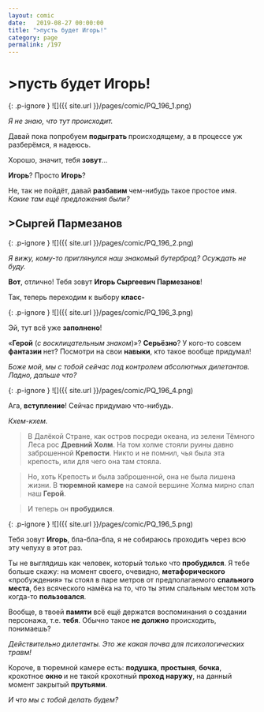 ```yaml
---
layout: comic
date:   2019-08-27 00:00:00 
title: ">пусть будет Игорь!"
category: page
permalink: /197
---
```

# >пусть будет Игорь!

{: .p-ignore }
![]({{ site.url }}/pages/comic/PQ_196_1.png)

<em>Я не знаю, что тут происходит. </em>

Давай пока попробуем <strong>подыграть </strong>происходящему, а в процессе уж разберёмся, я надеюсь.

Хорошо, значит, тебя <strong>зовут</strong>…

<strong>Игорь</strong>? Просто <strong>Игорь</strong>? 

Не, так не пойдёт, давай <strong>разбавим </strong>чем-нибудь такое простое имя. <em>Какие там ещё предложения были?</em>

## >Сыргей Пармезанов

{: .p-ignore }
![]({{ site.url }}/pages/comic/PQ_196_2.png)

<em>Я вижу, кому-то приглянулся наш знакомый бутерброд? Осуждать не буду.</em>

<strong>Вот</strong>, отлично! Тебя зовут <strong>Игорь Сыргеевич Пармезанов</strong>! 

Так, теперь переходим к выбору <strong>класс-</strong>

{: .p-ignore }
![]({{ site.url }}/pages/comic/PQ_196_3.png)

Эй, тут всё уже <strong>заполнено</strong>! 

«<strong>Герой</strong> (<em>с восклицательным знаком</em>)»? <strong>Серьёзно</strong>? У кого-то совсем <strong>фантазии </strong>нет? Посмотри на свои <strong>навыки</strong>, кто такое вообще придумал!

<em>Боже мой, мы с тобой сейчас под контролем абсолютных дилетантов. Ладно, дальше что?</em>

{: .p-ignore }
![]({{ site.url }}/pages/comic/PQ_196_4.png)

Ага, <strong>вступление</strong>! Сейчас придумаю что-нибудь. 

<em>Кхем-кхем.</em>

<blockquote>В Далёкой Стране, как остров посреди океана, из зелени Тёмного Леса рос <strong>Древний Холм</strong>. На том холме стояли руины давно заброшенной <strong>Крепости</strong>. Никто и не помнил, чья была эта крепость, или для чего она там стояла.</blockquote>

<blockquote>Но, хоть Крепость и была заброшенной, она не была лишена жизни. В <strong>тюремной камере</strong> на самой вершине Холма мирно спал наш <strong>Герой</strong>.</blockquote>

<blockquote>И теперь он <strong>пробудился</strong>.</blockquote>

{: .p-ignore }
![]({{ site.url }}/pages/comic/PQ_196_5.png)

Тебя зовут <strong>Игорь</strong>, бла-бла-бла, я не собираюсь проходить через всю эту чепуху в этот раз.

Ты не выглядишь как человек, который только что <strong>пробудился</strong>. Я тебе больше скажу: на момент своего, очевидно, <strong>метафорического </strong>«пробуждения» ты стоял в паре метров от предполагаемого <strong>спального места</strong>, без всяческого намёка на то, что ты этим спальным местом хоть когда-то <strong>пользовался</strong>.

Вообще, в твоей <strong>памяти </strong>всё ещё держатся воспоминания о создании персонажа, т.е. <strong>тебя</strong>. Обычно такое <strong>не должно</strong> происходить, понимаешь? 

<em>Действительно дилетанты. Это же какая почва для психологических травм!</em>

Короче, в тюремной камере есть: <strong>подушка</strong>, <strong>простыня</strong>, <strong>бочка</strong>, крохотное <strong>окно </strong>и не такой крохотный <strong>проход наружу</strong>, на данный момент закрытый <strong>прутьями</strong>.

<em>И что мы с тобой делать будем?</em>
